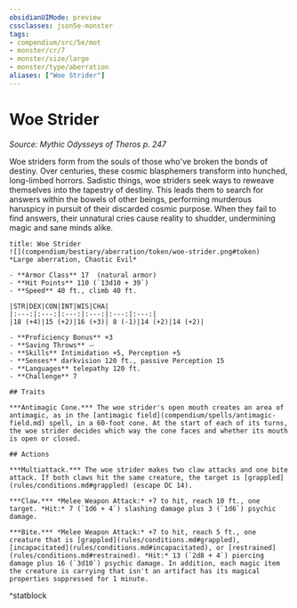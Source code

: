 ```yaml
---
obsidianUIMode: preview
cssclasses: json5e-monster
tags:
- compendium/src/5e/mot
- monster/cr/7
- monster/size/large
- monster/type/aberration
aliases: ["Woe Strider"]
---
```

# Woe Strider
*Source: Mythic Odysseys of Theros p. 247*  

Woe striders form from the souls of those who've broken the bonds of destiny. Over centuries, these cosmic blasphemers transform into hunched, long-limbed horrors. Sadistic things, woe striders seek ways to reweave themselves into the tapestry of destiny. This leads them to search for answers within the bowels of other beings, performing murderous haruspicy in pursuit of their discarded cosmic purpose. When they fail to find answers, their unnatural cries cause reality to shudder, undermining magic and sane minds alike.

```ad-statblock
title: Woe Strider
![](compendium/bestiary/aberration/token/woe-strider.png#token)
*Large aberration, Chaotic Evil*

- **Armor Class** 17  (natural armor)
- **Hit Points** 110 (`13d10 + 39`)
- **Speed** 40 ft., climb 40 ft.

|STR|DEX|CON|INT|WIS|CHA|
|:---:|:---:|:---:|:---:|:---:|:---:|
|18 (+4)|15 (+2)|16 (+3)| 8 (-1)|14 (+2)|14 (+2)|

- **Proficiency Bonus** +3
- **Saving Throws** ⏤
- **Skills** Intimidation +5, Perception +5
- **Senses** darkvision 120 ft., passive Perception 15
- **Languages** telepathy 120 ft.
- **Challenge** 7

## Traits

***Antimagic Cone.*** The woe strider's open mouth creates an area of antimagic, as in the [antimagic field](compendium/spells/antimagic-field.md) spell, in a 60-foot cone. At the start of each of its turns, the woe strider decides which way the cone faces and whether its mouth is open or closed.

## Actions

***Multiattack.*** The woe strider makes two claw attacks and one bite attack. If both claws hit the same creature, the target is [grappled](rules/conditions.md#grappled) (escape DC 14).

***Claw.*** *Melee Weapon Attack:* +7 to hit, reach 10 ft., one target. *Hit:* 7 (`1d6 + 4`) slashing damage plus 3 (`1d6`) psychic damage.

***Bite.*** *Melee Weapon Attack:* +7 to hit, reach 5 ft., one creature that is [grappled](rules/conditions.md#grappled), [incapacitated](rules/conditions.md#incapacitated), or [restrained](rules/conditions.md#restrained). *Hit:* 13 (`2d8 + 4`) piercing damage plus 16 (`3d10`) psychic damage. In addition, each magic item the creature is carrying that isn't an artifact has its magical properties suppressed for 1 minute.
```
^statblock